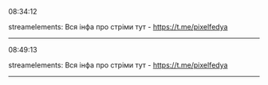 08:34:12

streamelements: Вся інфа про стріми тут - https://t.me/pixelfedya

---

08:49:13

streamelements: Вся інфа про стріми тут - https://t.me/pixelfedya

---

